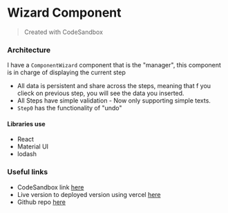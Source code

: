 # Wizard Component

> Created with CodeSandbox


###  Architecture 
I have a `ComponentWizard` component that is the "manager", this component is in charge of displaying the current step
* All data is persistent and share across the steps, meaning that f you clieck on previous step, you will see the data you inserted.
* All Steps have simple validation - Now only supporting simple texts.
* `Step0` has the functionality of "undo"

#### Libraries use
* React 
* Material UI
* lodash

### Useful links

* CodeSandbox link [here](https://codesandbox.io/s/wc-nvv88)
* Live version to deployed version using vercel [here](https://csb-pz12q-2dzzdn916-omher.vercel.app/)
* Github repo [here](https://github.com/OmerHerera/Wizard-Component)
